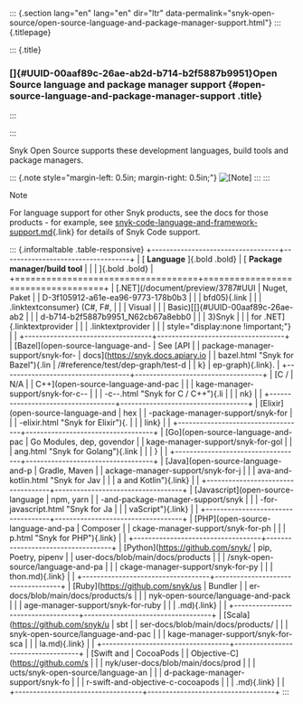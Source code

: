 ::: {.section lang="en" lang="en" dir="ltr" data-permalink="snyk-open-source/open-source-language-and-package-manager-support.html"}
::: {.titlepage}
<div>

::: {.title}
### []{#UUID-00aaf89c-26ae-ab2d-b714-b2f5887b9951}Open Source language and package manager support {#open-source-language-and-package-manager-support .title}
:::

</div>
:::

Snyk Open Source supports these development languages, build tools and
package managers.

::: {.note style="margin-left: 0.5in; margin-right: 0.5in;"}
![\[Note\]](../css/image/note.png)
:::
:::

Note

For language support for other Snyk products, see the docs for those
products - for example, see
[snyk-code-language-and-framework-support.md](https://github.com/snyk/user-docs/blob/main/docs/products/snyk-code/snyk-code-language-and-framework-support.md){.link}
for details of Snyk Code support.

::: {.informaltable .table-responsive}
+-----------------------------------+-----------------------------------+
| [ **Language** ]{.bold .bold}     | [ **Package manager/build tool**  |
|                                   | ]{.bold .bold}                    |
+===================================+===================================+
| [.NET](/document/preview/3787#UUI | Nuget, Paket                      |
| D-3f105912-a61e-ea96-9773-178b0b3 |                                   |
| bfd05){.link                      |                                   |
| .linktextconsumer} (C\#, F\#,     |                                   |
| Visual                            |                                   |
| Basic)[[]{#UUID-00aaf89c-26ae-ab2 |                                   |
| d-b714-b2f5887b9951_N62cb67a8ebb0 |                                   |
| 3}Snyk                            |                                   |
| for .NET]{.linktextprovider       |                                   |
| .linktextprovider                 |                                   |
| style="display:none !important;"} |                                   |
+-----------------------------------+-----------------------------------+
| [Bazel](open-source-language-and- | See [API                          |
| package-manager-support/snyk-for- | docs](https://snyk.docs.apiary.io |
| bazel.html "Snyk for Bazel"){.lin | /#reference/test/dep-graph/test-d |
| k}                                | ep-graph){.link}.                 |
+-----------------------------------+-----------------------------------+
| [C /                              | N/A                               |
| C++](open-source-language-and-pac |                                   |
| kage-manager-support/snyk-for-c-- |                                   |
| -c--.html "Snyk for C / C++"){.li |                                   |
| nk}                               |                                   |
+-----------------------------------+-----------------------------------+
| [Elixir](open-source-language-and | hex                               |
| -package-manager-support/snyk-for |                                   |
| -elixir.html "Snyk for Elixir"){. |                                   |
| link}                             |                                   |
+-----------------------------------+-----------------------------------+
| [Go](open-source-language-and-pac | Go Modules, dep, govendor         |
| kage-manager-support/snyk-for-gol |                                   |
| ang.html "Snyk for Golang"){.link |                                   |
| }                                 |                                   |
+-----------------------------------+-----------------------------------+
| [Java](open-source-language-and-p | Gradle, Maven                     |
| ackage-manager-support/snyk-for-j |                                   |
| ava-and-kotlin.html "Snyk for Jav |                                   |
| a and Kotlin"){.link}             |                                   |
+-----------------------------------+-----------------------------------+
| [Javascript](open-source-language | npm, yarn                         |
| -and-package-manager-support/snyk |                                   |
| -for-javascript.html "Snyk for Ja |                                   |
| vaScript"){.link}                 |                                   |
+-----------------------------------+-----------------------------------+
| [PHP](open-source-language-and-pa | Composer                          |
| ckage-manager-support/snyk-for-ph |                                   |
| p.html "Snyk for PHP"){.link}     |                                   |
+-----------------------------------+-----------------------------------+
| [Python](https://github.com/snyk/ | pip, Poetry, pipenv               |
| user-docs/blob/main/docs/products |                                   |
| /snyk-open-source/language-and-pa |                                   |
| ckage-manager-support/snyk-for-py |                                   |
| thon.md){.link}                   |                                   |
+-----------------------------------+-----------------------------------+
| [Ruby](https://github.com/snyk/us | Bundler                           |
| er-docs/blob/main/docs/products/s |                                   |
| nyk-open-source/language-and-pack |                                   |
| age-manager-support/snyk-for-ruby |                                   |
| .md){.link}                       |                                   |
+-----------------------------------+-----------------------------------+
| [Scala](https://github.com/snyk/u | sbt                               |
| ser-docs/blob/main/docs/products/ |                                   |
| snyk-open-source/language-and-pac |                                   |
| kage-manager-support/snyk-for-sca |                                   |
| la.md){.link}                     |                                   |
+-----------------------------------+-----------------------------------+
| [Swift and                        | CocoaPods                         |
| Objective-C](https://github.com/s |                                   |
| nyk/user-docs/blob/main/docs/prod |                                   |
| ucts/snyk-open-source/language-an |                                   |
| d-package-manager-support/snyk-fo |                                   |
| r-swift-and-objective-c-cocoapods |                                   |
| .md){.link}                       |                                   |
+-----------------------------------+-----------------------------------+
:::
